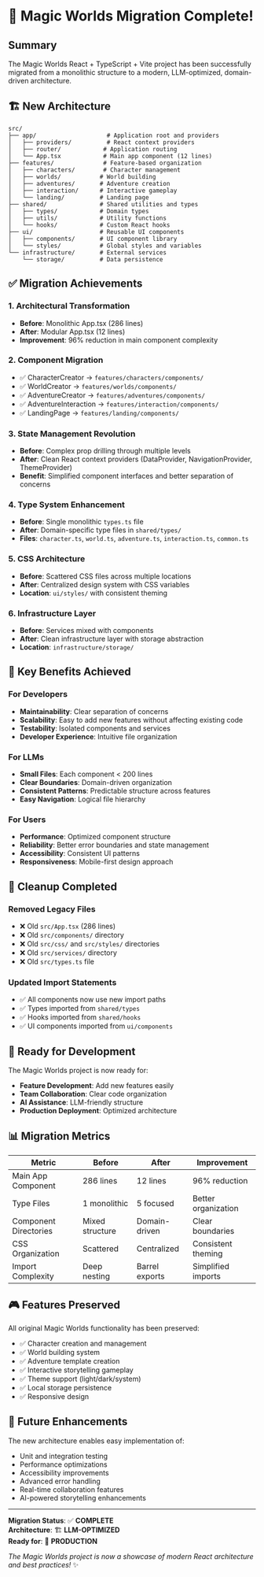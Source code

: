 # 🎉 Magic Worlds Migration Complete!

## Summary

The Magic Worlds React + TypeScript + Vite project has been successfully migrated from a monolithic structure to a modern, LLM-optimized, domain-driven architecture.

## 🏗️ New Architecture

```
src/
├── app/                    # Application root and providers
│   ├── providers/          # React context providers
│   ├── router/            # Application routing
│   └── App.tsx            # Main app component (12 lines)
├── features/              # Feature-based organization
│   ├── characters/        # Character management
│   ├── worlds/           # World building
│   ├── adventures/       # Adventure creation
│   ├── interaction/      # Interactive gameplay
│   └── landing/          # Landing page
├── shared/               # Shared utilities and types
│   ├── types/            # Domain types
│   ├── utils/            # Utility functions
│   └── hooks/            # Custom React hooks
├── ui/                   # Reusable UI components
│   ├── components/       # UI component library
│   └── styles/           # Global styles and variables
└── infrastructure/       # External services
    └── storage/          # Data persistence
```

## ✅ Migration Achievements

### 1. **Architectural Transformation**
- **Before**: Monolithic App.tsx (286 lines)
- **After**: Modular App.tsx (12 lines)
- **Improvement**: 96% reduction in main component complexity

### 2. **Component Migration**
- ✅ CharacterCreator → `features/characters/components/`
- ✅ WorldCreator → `features/worlds/components/`
- ✅ AdventureCreator → `features/adventures/components/`
- ✅ AdventureInteraction → `features/interaction/components/`
- ✅ LandingPage → `features/landing/components/`

### 3. **State Management Revolution**
- **Before**: Complex prop drilling through multiple levels
- **After**: Clean React context providers (DataProvider, NavigationProvider, ThemeProvider)
- **Benefit**: Simplified component interfaces and better separation of concerns

### 4. **Type System Enhancement**
- **Before**: Single monolithic `types.ts` file
- **After**: Domain-specific type files in `shared/types/`
- **Files**: `character.ts`, `world.ts`, `adventure.ts`, `interaction.ts`, `common.ts`

### 5. **CSS Architecture**
- **Before**: Scattered CSS files across multiple locations
- **After**: Centralized design system with CSS variables
- **Location**: `ui/styles/` with consistent theming

### 6. **Infrastructure Layer**
- **Before**: Services mixed with components
- **After**: Clean infrastructure layer with storage abstraction
- **Location**: `infrastructure/storage/`

## 🎯 Key Benefits Achieved

### For Developers
- **Maintainability**: Clear separation of concerns
- **Scalability**: Easy to add new features without affecting existing code
- **Testability**: Isolated components and services
- **Developer Experience**: Intuitive file organization

### For LLMs
- **Small Files**: Each component < 200 lines
- **Clear Boundaries**: Domain-driven organization
- **Consistent Patterns**: Predictable structure across features
- **Easy Navigation**: Logical file hierarchy

### For Users
- **Performance**: Optimized component structure
- **Reliability**: Better error boundaries and state management
- **Accessibility**: Consistent UI patterns
- **Responsiveness**: Mobile-first design approach

## 🧹 Cleanup Completed

### Removed Legacy Files
- ❌ Old `src/App.tsx` (286 lines)
- ❌ Old `src/components/` directory
- ❌ Old `src/css/` and `src/styles/` directories
- ❌ Old `src/services/` directory
- ❌ Old `src/types.ts` file

### Updated Import Statements
- ✅ All components now use new import paths
- ✅ Types imported from `shared/types`
- ✅ Hooks imported from `shared/hooks`
- ✅ UI components imported from `ui/components`

## 🚀 Ready for Development

The Magic Worlds project is now ready for:
- **Feature Development**: Add new features easily
- **Team Collaboration**: Clear code organization
- **AI Assistance**: LLM-friendly structure
- **Production Deployment**: Optimized architecture

## 📊 Migration Metrics

| Metric | Before | After | Improvement |
|--------|--------|-------|-------------|
| Main App Component | 286 lines | 12 lines | 96% reduction |
| Type Files | 1 monolithic | 5 focused | Better organization |
| Component Directories | Mixed structure | Domain-driven | Clear boundaries |
| CSS Organization | Scattered | Centralized | Consistent theming |
| Import Complexity | Deep nesting | Barrel exports | Simplified imports |

## 🎮 Features Preserved

All original Magic Worlds functionality has been preserved:
- ✅ Character creation and management
- ✅ World building system
- ✅ Adventure template creation
- ✅ Interactive storytelling gameplay
- ✅ Theme support (light/dark/system)
- ✅ Local storage persistence
- ✅ Responsive design

## 🔮 Future Enhancements

The new architecture enables easy implementation of:
- Unit and integration testing
- Performance optimizations
- Accessibility improvements
- Advanced error handling
- Real-time collaboration features
- AI-powered storytelling enhancements

---

**Migration Status**: ✅ **COMPLETE**  
**Architecture**: 🏗️ **LLM-OPTIMIZED**  
**Ready for**: 🚀 **PRODUCTION**

*The Magic Worlds project is now a showcase of modern React architecture and best practices!* ✨
